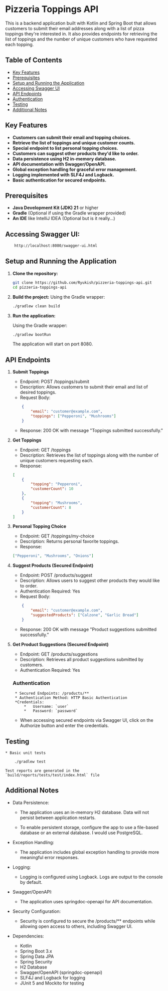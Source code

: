 # Pizzeria Toppings API

This is a backend application built with Kotlin and Spring Boot that allows customers to submit their email addresses along with a list of pizza toppings they're interested in. It also provides endpoints for retrieving the list of toppings and the number of unique customers who have requested each topping.

## **Table of Contents**

- [Key Features](#key-features)
- [Prerequisites](#prerequisites)
- [Setup and Running the Application](#setup-and-running-the-application)
- [Accessing Swagger UI](#accessing-swagger-ui)
- [API Endpoints](#api-endpoints)
- [Authentication](#authentication)
- [Testing](#testing)
- [Additional Notes](#additional-notes)

## **Key Features**

- **Customers can submit their email and topping choices.**
- **Retrieve the list of toppings and unique customer counts.**
- **Special endpoint to list personal topping choices.**
- **Customers can suggest other products they'd like to order.**
- **Data persistence using H2 in-memory database.**
- **API documentation with Swagger/OpenAPI.**
- **Global exception handling for graceful error management.**
- **Logging implemented with SLF4J and Logback.**
- **Basic authentication for secured endpoints.**

## **Prerequisites**
- **Java Development Kit (JDK) 21** or higher
- **Gradle** (Optional if using the Gradle wrapper provided)
- **An IDE** like IntelliJ IDEA (Optional but is it really...)
## **Accessing Swagger UI:**
```bash
    http://localhost:8080/swagger-ui.html
```
## **Setup and Running the Application**

1. **Clone the repository:**

   ```bash
   git clone https://github.com/Ryukish/pizzeria-toppings-api.git
   cd pizzeria-toppings-api
    ```
2. **Build the project:**
    Using the Gradle wrapper:
    ```bash
    ./gradlew clean build
    ```
3. **Run the application:**

    Using the Gradle wrapper:

    ```bash
    ./gradlew bootRun
    ```
    The application will start on port 8080.
## **API Endpoints**
1. **Submit Toppings**
    * Endpoint: POST /toppings/submit
    * Description: Allows customers to submit their email and list of desired toppings.
    * Request Body:

    ```json
        {
            "email": "customer@example.com",
            "toppings": ["Pepperoni", "Mushrooms"]
        }
    ```
    * Response: 200 OK with message "Toppings submitted successfully."
2. **Get Toppings**
    * Endpoint: GET /toppings
    * Description: Retrieves the list of toppings along with the number of unique customers requesting each.
    * Response:

    ```json
    [
        {
            "topping": "Pepperoni",
            "customerCount": 10
        },
        {
            "topping": "Mushrooms",
            "customerCount": 8
        }
    ]
    ```
3. **Personal Topping Choice**
    * Endpoint: GET /toppings/my-choice
    * Description: Returns personal favorite toppings.
    * Response:
    ```json
    ["Pepperoni", "Mushrooms", "Onions"]
    ```
4. **Suggest Products (Secured Endpoint)**
    * Endpoint: POST /products/suggest
    * Description: Allows users to suggest other products they would like to order.
    * Authentication Required: Yes
    * Request Body:
    ```json
        {
            "email": "customer@example.com",
            "suggestedProducts": ["Calzone", "Garlic Bread"]
        }
    ```
    * Response: 200 OK with message "Product suggestions submitted successfully."
5. **Get Product Suggestions (Secured Endpoint)**
    * Endpoint: GET /products/suggestions
    * Description: Retrieves all product suggestions submitted by customers.
    * Authentication Required: Yes
    ### Authentication
        * Secured Endpoints: /products/**
        * Authentication Method: HTTP Basic Authentication
        *Credentials:
            *   Username: `user`
            *   Password: `password`
    * When accessing secured endpoints via Swagger UI, click on the Authorize button and enter the credentials.
## **Testing**
    * Basic unit tests

```bash
    ./gradlew test
```

    Test reports are generated in the `build/reports/tests/test/index.html` file
## Additional Notes
* Data Persistence:
    * The application uses an in-memory H2 database. Data will not persist between application restarts.

    * To enable persistent storage, configure the app to use a file-based database or an external database. I would use PostgreSQL.

* Exception Handling:
    * The application includes global exception handling to provide more meaningful error responses.

* Logging:
    * Logging is configured using Logback. Logs are output to the console by default.

* Swagger/OpenAPI:
    * The application uses springdoc-openapi for API documentation.

* Security Configuration:
    * Security is configured to secure the /products/** endpoints while allowing open access to others, including Swagger UI.

* Dependencies:
    * Kotlin
    * Spring Boot 3.x
    * Spring Data JPA
    * Spring Security
    * H2 Database
    * Swagger/OpenAPI (springdoc-openapi)
    * SLF4J and Logback for logging
    * JUnit 5 and Mockito for testing
